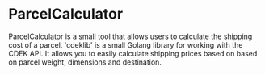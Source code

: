 # ParcelCalculator
ParcelCalculator is a small tool that allows users to calculate the shipping cost of a parcel. 
'cdeklib' is a small Golang library for working with the CDEK API. It allows you to easily calculate shipping prices based on based on parcel weight, dimensions and destination.
